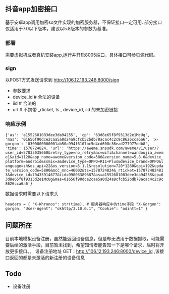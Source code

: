 ## 抖音app加密接口
基于安卓app调用加密so文件实现的加密服务器，不保证接口一定可用.
部分接口仅适用于7.0以下版本，建议以5.8版本的参数为基准。

### 部署
需要虚拟机或者真机安装app,运行并开启8005端口，具体接口可参见源代码。

### sign
以POST方式发送请求到 http://106.12.193.246:8000/sign
- 参数要求
- device_id # 合法的设备
- iid       # 合法的
- url       # 不携带 _rticket, ts , device_id, iid 的未加密链接`
### 响应示例
```{'as': 'a1552681083dee3da94255', 'cp': '63d8e65f8f9313d2e1McUg', 'mas': '01656f90dce2caa5a0d24a9cfcb52bdb78acac4c2c9c8626cca6a6', 'x-gorgon': '0300000000001ab50a994f6107bc5d4cd608c36ead277977ddb8', 'time': 1578724824, 'url': 'https://aweme.snssdk.com/aweme/v1/user/?user_id=57833035660&retry_type=no_retry&ac=wifi&channel=wandoujia_aweme1&aid=1128&app_name=aweme&version_code=580&version_name=5.8.0&device_platform=android&ssmix=a&device_type=OPPO+R11+Plus&device_brand=OPPO&language=zh&os_api=22&os_version=5.1.1&resolution=720*1280&dpi=192&update_version_code=5800&mcc_mnc=46002&ts=1578724824&_rticket=1578724824813&device_id=70433914677&iid=99003389687&as=a1552681083dee3da94255&cp=63d8e65f8f9313d2e1McUg&mas=01656f90dce2caa5a0d24a9cfcb52bdb78acac4c2c9c8626cca6a6'}```

数据请求时需要以下请求头

`headers = {
    "X-Khronos": str(time), # 服务器响应中的time字段
    "X-Gorgon": gorgon,
    "User-Agent": "okhttp/3.10.0.1",
    "Cookie": "odintt=1"
}`

## 问题所在
目前本地模拟设备注册，虽然能返回设备信息，但是却无法用于数据抓取，可能需要后续的激活手段，目前暂未找到，希望知情者能告知一下是哪个请求，届时将开放更多接口。。
设备注册地址 GET：http://106.12.193.246:8000/device_id ,该接口返回的都是未激活的新注册的设备信息
## Todo
 - 设备注册 